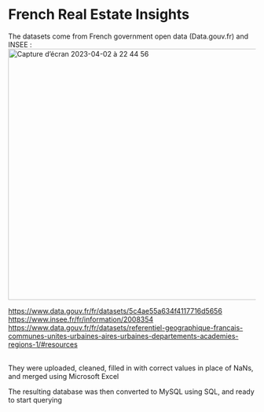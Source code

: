 # French Real Estate Insights 

The datasets come from French government open data (Data.gouv.fr) and INSEE :
<img width="511" alt="Capture d’écran 2023-04-02 à 22 44 56" src="https://user-images.githubusercontent.com/67431758/229378089-40365139-8201-46a2-b2f4-90b88f5faeee.png">

https://www.data.gouv.fr/fr/datasets/5c4ae55a634f4117716d5656
<br>https://www.insee.fr/fr/information/2008354
<br>https://www.data.gouv.fr/fr/datasets/referentiel-geographique-francais-communes-unites-urbaines-aires-urbaines-departements-academies-regions-1/#resources

<br>They were uploaded, cleaned, filled in with correct values in place of NaNs, and merged using Microsoft Excel 

The resulting database was then converted to MySQL using SQL, and ready to start querying

